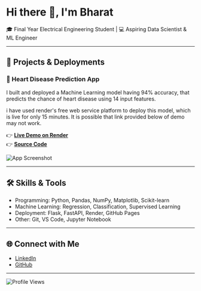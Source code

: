 # Hi there 👋, I'm Bharat

🎓 Final Year Electrical Engineering Student | 💻 Aspiring Data Scientist & ML Engineer  

---

## 🚀 Projects & Deployments

### 🔹 Heart Disease Prediction App
I built and deployed a Machine Learning model having 94% accuracy, that predicts the chance of heart disease using 14 input features.  


i have used render's free web service platform to deploy this model, which is live for only 15 minutes. It is possible that link provided below of demo may not work.

👉 **[Live Demo on Render](https://heart-disease-prediction-k0qo.onrender.com)**  
👉 **[Source Code](https://github.com/Bharat-css/heart_disease_prediction)**  

![App Screenshot](https://github.com/Bharat-css/heart_disease_prediction/tree/master/screenshorts)

---

## 🛠️ Skills & Tools
- Programming: Python, Pandas, NumPy, Matplotlib, Scikit-learn  
- Machine Learning: Regression, Classification, Supervised Learning  
- Deployment: Flask, FastAPI, Render, GitHub Pages  
- Other: Git, VS Code, Jupyter Notebook  

---

## 🌐 Connect with Me
- [LinkedIn](https://www.linkedin.com/in/bharatrathod2233/)  
- [GitHub](https://github.com/Bharat-css)

---

![Profile Views](https://komarev.com/ghpvc/?username=Bharat-css&style=flat-square)

